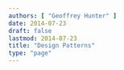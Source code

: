```yaml
---
authors: [ "Geoffrey Hunter" ]
date: 2014-07-23
draft: false
lastmod: 2014-07-23
title: "Design Patterns"
type: "page"
---
```

